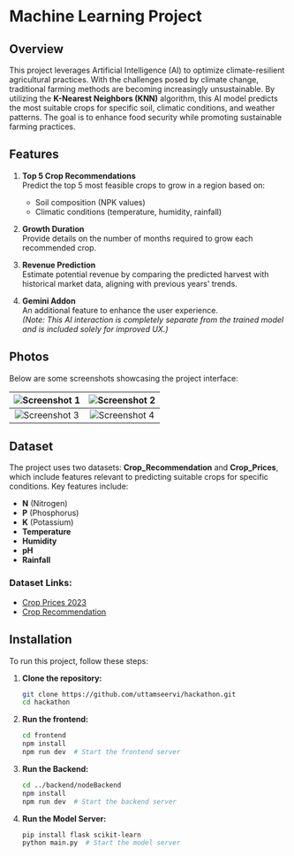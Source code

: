 # Machine Learning Project

## Overview

This project leverages Artificial Intelligence (AI) to optimize climate-resilient agricultural practices. With the challenges posed by climate change, traditional farming methods are becoming increasingly unsustainable. By utilizing the **K-Nearest Neighbors (KNN)** algorithm, this AI model predicts the most suitable crops for specific soil, climatic conditions, and weather patterns. The goal is to enhance food security while promoting sustainable farming practices.

## Features

1. **Top 5 Crop Recommendations**  
   Predict the top 5 most feasible crops to grow in a region based on:  
   - Soil composition (NPK values)  
   - Climatic conditions (temperature, humidity, rainfall)  

2. **Growth Duration**  
   Provide details on the number of months required to grow each recommended crop.

3. **Revenue Prediction**  
   Estimate potential revenue by comparing the predicted harvest with historical market data, aligning with previous years' trends.

4. **Gemini Addon**  
   An additional feature to enhance the user experience.  
   *(Note: This AI interaction is completely separate from the trained model and is included solely for improved UX.)*

## Photos

Below are some screenshots showcasing the project interface:

| ![Screenshot 1](https://github.com/user-attachments/assets/69970efa-60bd-40d5-8b06-42f404494c7d) | ![Screenshot 2](https://github.com/user-attachments/assets/841fa4d0-7a94-4dbc-9179-7ba7e5f1fcf3) |
|:------------------------------------------------------------------------------------------------:|:------------------------------------------------------------------------------------------------:|
| ![Screenshot 3](https://github.com/user-attachments/assets/0191dc1b-f988-4cd5-910c-a4f81a389449) | ![Screenshot 4](https://github.com/user-attachments/assets/e7c02cbf-f7d9-4e6c-ac73-a78fd7495dd2) |

## Dataset

The project uses two datasets: **Crop_Recommendation** and **Crop_Prices**, which include features relevant to predicting suitable crops for specific conditions. Key features include:  
- **N** (Nitrogen)  
- **P** (Phosphorus)  
- **K** (Potassium)  
- **Temperature**  
- **Humidity**  
- **pH**  
- **Rainfall**  

### Dataset Links:
- [Crop Prices 2023](https://github.com/uttamseervi/hackathon/blob/main/backend/datasets/Crop_Prices_2023.csv)  
- [Crop Recommendation](https://github.com/uttamseervi/hackathon/blob/main/backend/datasets/Crop_recommendation.csv)

## Installation

To run this project, follow these steps:

1. **Clone the repository:**
   ```bash
   git clone https://github.com/uttamseervi/hackathon.git
   cd hackathon
2. **Run the frontend:**
   ```bash
   cd frontend
   npm install
   npm run dev  # Start the frontend server
3. **Run the Backend:**
   ```bash
   cd ../backend/nodeBackend
   npm install
   npm run dev  # Start the backend server
4. **Run the Model Server:**
   ```bash
   pip install flask scikit-learn
   python main.py  # Start the model server


